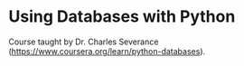 # Using Databases with Python 

Course taught by Dr. Charles Severance (https://www.coursera.org/learn/python-databases).
